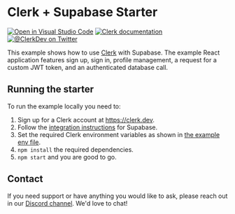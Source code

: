 # Clerk + Supabase Starter

[![Open in Visual Studio Code](https://open.vscode.dev/badges/open-in-vscode.svg)](https://open.vscode.dev/clerkinc/clerk-supabase-starter) [![Clerk documentation](https://img.shields.io/badge/documentation-clerk-green.svg)](https://docs.clerk.dev) [![@ClerkDev on Twitter](https://img.shields.io/twitter/follow/ClerkDev?style=social)](https://twitter.com/intent/follow?screen_name=ClerkDev)

This example shows how to use [Clerk](https://clerk.dev?utm_source=github&utm_medium=starter_repos&utm_campaign=supabase_starter) with Supabase. The example React application features sign up, sign in, profile management, a request for a custom JWT token, and an authenticated database call.

## Running the starter

To run the example locally you need to:

1. Sign up for a Clerk account at https://clerk.dev.
2. Follow the [integration instructions](https://docs.clerk.dev/integrations/supabase) for Supabase.
3. Set the required Clerk environment variables as shown in [the example env file](./.env.local.sample).
4. `npm install` the required dependencies.
5. `npm start` and you are good to go.

## Contact

If you need support or have anything you would like to ask, please reach out in our [Discord channel](https://discord.com/invite/b5rXHjAg7A). We'd love to chat!
